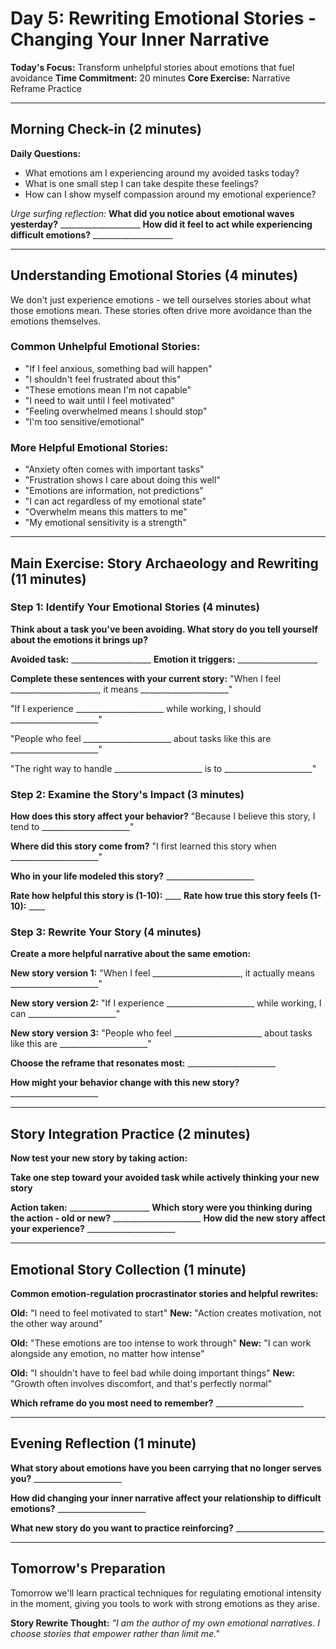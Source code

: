 # Day 5: Rewriting Emotional Stories - Changing Your Inner Narrative

**Today's Focus:** Transform unhelpful stories about emotions that fuel avoidance
**Time Commitment:** 20 minutes
**Core Exercise:** Narrative Reframe Practice

---

## Morning Check-in (2 minutes)

**Daily Questions:**
- What emotions am I experiencing around my avoided tasks today?
- What is one small step I can take despite these feelings?
- How can I show myself compassion around my emotional experience?

*Urge surfing reflection:*
**What did you notice about emotional waves yesterday?** ____________________
**How did it feel to act while experiencing difficult emotions?** ____________________

---

## Understanding Emotional Stories (4 minutes)

We don't just experience emotions - we tell ourselves stories about what those emotions mean. These stories often drive more avoidance than the emotions themselves.

### Common Unhelpful Emotional Stories:
- "If I feel anxious, something bad will happen"
- "I shouldn't feel frustrated about this"
- "These emotions mean I'm not capable"
- "I need to wait until I feel motivated"
- "Feeling overwhelmed means I should stop"
- "I'm too sensitive/emotional"

### More Helpful Emotional Stories:
- "Anxiety often comes with important tasks"
- "Frustration shows I care about doing this well"
- "Emotions are information, not predictions"
- "I can act regardless of my emotional state"
- "Overwhelm means this matters to me"
- "My emotional sensitivity is a strength"

---

## Main Exercise: Story Archaeology and Rewriting (11 minutes)

### Step 1: Identify Your Emotional Stories (4 minutes)
**Think about a task you've been avoiding. What story do you tell yourself about the emotions it brings up?**

**Avoided task:** ____________________
**Emotion it triggers:** ____________________

**Complete these sentences with your current story:**
"When I feel ______________________, it means ______________________"

"If I experience ______________________ while working, I should ______________________"

"People who feel ______________________ about tasks like this are ______________________"

"The right way to handle ______________________ is to ______________________"

### Step 2: Examine the Story's Impact (3 minutes)
**How does this story affect your behavior?**
"Because I believe this story, I tend to ______________________"

**Where did this story come from?**
"I first learned this story when ______________________"

**Who in your life modeled this story?** ______________________

**Rate how helpful this story is (1-10):** ____
**Rate how true this story feels (1-10):** ____

### Step 3: Rewrite Your Story (4 minutes)
**Create a more helpful narrative about the same emotion:**

**New story version 1:**
"When I feel ______________________, it actually means ______________________"

**New story version 2:**
"If I experience ______________________ while working, I can ______________________"

**New story version 3:**
"People who feel ______________________ about tasks like this are ______________________"

**Choose the reframe that resonates most:** ______________________

**How might your behavior change with this new story?** ______________________

---

## Story Integration Practice (2 minutes)

**Now test your new story by taking action:**

**Take one step toward your avoided task while actively thinking your new story**

**Action taken:** ____________________
**Which story were you thinking during the action - old or new?** ______________________
**How did the new story affect your experience?** ______________________

---

## Emotional Story Collection (1 minute)

**Common emotion-regulation procrastinator stories and helpful rewrites:**

**Old:** "I need to feel motivated to start"
**New:** "Action creates motivation, not the other way around"

**Old:** "These emotions are too intense to work through"
**New:** "I can work alongside any emotion, no matter how intense"

**Old:** "I shouldn't have to feel bad while doing important things"
**New:** "Growth often involves discomfort, and that's perfectly normal"

**Which reframe do you most need to remember?** ______________________

---

## Evening Reflection (1 minute)

**What story about emotions have you been carrying that no longer serves you?** ______________________

**How did changing your inner narrative affect your relationship to difficult emotions?** ______________________

**What new story do you want to practice reinforcing?** ______________________

---

## Tomorrow's Preparation
Tomorrow we'll learn practical techniques for regulating emotional intensity in the moment, giving you tools to work with strong emotions as they arise.

**Story Rewrite Thought:**
*"I am the author of my own emotional narratives. I choose stories that empower rather than limit me."*